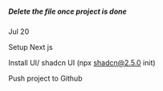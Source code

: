 ##### Delete the file once project is done

Jul 20

Setup Next js

Install UI/ shadcn UI (npx shadcn@2.5.0 init)

Push project to Github
